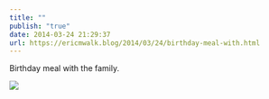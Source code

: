 ```yaml
---
title: ""
publish: "true"
date: 2014-03-24 21:29:37
url: https://ericmwalk.blog/2014/03/24/birthday-meal-with.html
---
```


Birthday meal with the family.

![](https://ericmwalk.blog/uploads/2022/6108959eb9.jpg)